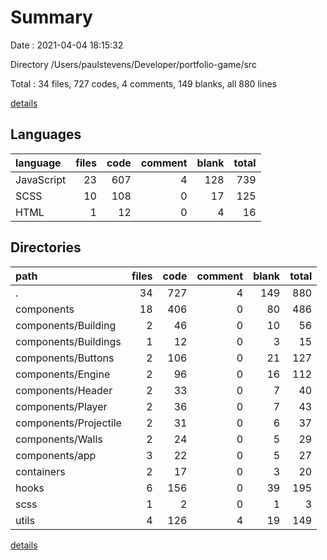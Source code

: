 # Summary

Date : 2021-04-04 18:15:32

Directory /Users/paulstevens/Developer/portfolio-game/src

Total : 34 files,  727 codes, 4 comments, 149 blanks, all 880 lines

[details](details.md)

## Languages
| language | files | code | comment | blank | total |
| :--- | ---: | ---: | ---: | ---: | ---: |
| JavaScript | 23 | 607 | 4 | 128 | 739 |
| SCSS | 10 | 108 | 0 | 17 | 125 |
| HTML | 1 | 12 | 0 | 4 | 16 |

## Directories
| path | files | code | comment | blank | total |
| :--- | ---: | ---: | ---: | ---: | ---: |
| . | 34 | 727 | 4 | 149 | 880 |
| components | 18 | 406 | 0 | 80 | 486 |
| components/Building | 2 | 46 | 0 | 10 | 56 |
| components/Buildings | 1 | 12 | 0 | 3 | 15 |
| components/Buttons | 2 | 106 | 0 | 21 | 127 |
| components/Engine | 2 | 96 | 0 | 16 | 112 |
| components/Header | 2 | 33 | 0 | 7 | 40 |
| components/Player | 2 | 36 | 0 | 7 | 43 |
| components/Projectile | 2 | 31 | 0 | 6 | 37 |
| components/Walls | 2 | 24 | 0 | 5 | 29 |
| components/app | 3 | 22 | 0 | 5 | 27 |
| containers | 2 | 17 | 0 | 3 | 20 |
| hooks | 6 | 156 | 0 | 39 | 195 |
| scss | 1 | 2 | 0 | 1 | 3 |
| utils | 4 | 126 | 4 | 19 | 149 |

[details](details.md)
